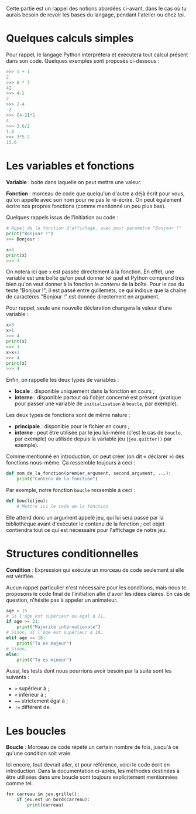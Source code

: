 Cette partie est un rappel des notions abordées ci-avant, dans le cas où tu aurais besoin de revoir les bases du langage, pendant l'atelier ou chez toi.

# Quelques calculs simples

Pour rappel, le langage Python interprétera et exécutera tout calcul présent dans son code. Quelques exemples sont proposés ci-dessous :


```python
>>> 1 + 1
2
>>> 6 * 7
42
>>> 4-2
2
>>> 2-4
-2
>>> (4-2)*2
4
>>> 3.6/2
1.8
>>> 3*5.2
15.6
```

# Les variables et fonctions

**Variable** : boite dans laquelle on peut mettre une valeur.

**Fonction** : morceau de code que quelqu'un d'autre a déjà écrit pour vous, qu'on appelle avec son nom pour ne pas le ré-écrire. On peut également écrire nos propres fonctions (comme mentionné un peu plus bas).

Quelques rappels issus de l'initiation au code :

```python
# Appel de la fonction d'affichage, avec pour paramètre "Bonjour !"
print("Bonjour !")
>>> Bonjour !

x=3
print(x)
>>> 3
```

On notera ici que `x` est passée directement à la fonction. En effet, une variable est une boîte qu'on peut donner tel quel et Python comprend très bien qu'on veut donner à la fonction le *contenu* de la boîte. Pour le cas du texte "Bonjour !", il est passé entre guillemets, ce qui indique que la chaîne de caractères "Bonjour !" est donnée directement en argument.

Pour rappel, seule une nouvelle déclaration changera la valeur d'une variable :

```python
x=3
x+1
>>> 4
print(x)
>>> 3
x=x+1
>>> 4
print(x)
>>> 4
```

Enfin, on rappelle les deux types de variables :

- **locale** : disponible uniquement dans la fonction en cours ;
- **interne** : disponible partout où l'objet concerné est présent (pratique pour passer une variable de `initialisation` à `boucle`, par exemple).

Les deux types de fonctions sont de même nature :

- **principale** : disponible pour le fichier en cours ;
- **interne** : peut être utilisée par le jeu lui-même (c'est le cas de `boucle`, par exemple) ou utilisée depuis la variable jeu (`jeu.quitter()` par exemple).

Comme mentionné en introduction, on peut créer (on dit « déclarer ») des fonctions nous-même. Ça ressemble toujours à ceci :

```python
def nom_de_la_fonction(premier_argument, second_argument, ...):
	print("Contenu de la fonction")
```

Par exemple, notre fonction `boucle` ressemble à ceci :

```python
def boucle(jeu):
	# Mettre ici le code de la fonction
```

Elle attend donc un argument appelé jeu, qui lui sera passé par la bibliothèque avant d'exécuter le contenu de la fonction ; cet objet contiendra tout ce qui est nécessaire pour l'affichage de notre jeu.

# Structures conditionnelles

**Condition** : Expression qui exécute un morceau de code seulement si elle est vérifiée.

Aucun rappel particulier n'est nécessaire pour les conditions, mais nous te proposons le code final de l'initiation afin d'avoir les idées claires. En cas de question, n'hésite pas à appeler un animateur.

```python
age = 15
# Si l'âge est supérieur ou égal à 21…
if age >= 21:
	print("Majorité internationale")
# Sinon, si l'âge est supérieur à 18…
elif age >= 18:
	print("Tu es majeur")
# Sinon…
else:
	print("Tu es mineur")
```

Aussi, les tests dont nous pourrions avoir besoin par la suite sont les suivants :

- `>` supérieur à ;
- `<` inférieur à ;
- `==` strictement égal à ;
- `!=` différent de.

# Les boucles

**Boucle** : Morceau de code répété un certain nombre de fois, jusqu'à ce qu'une condition soit vraie.

Ici encore, tout devrait aller, et pour référence, voici le code écrit en introduction. Dans la documentation ci-après, les méthodes destinées à être utilisées dans une boucle sont toujours explicitement mentionnées comme tel.

```python
for carreau in jeu.grille():
	if jeu.est_un_bord(carreau):
		print(carreau)
```
